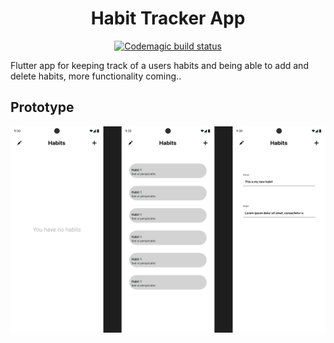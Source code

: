 <h1 align="center">Habit Tracker App</h1>

<p align="center">
  <a href="https://codemagic.io/app/670a32a53c0ab51c9c5f4937/670a32a53c0ab51c9c5f4936/latest_build">
    <img src="https://api.codemagic.io/apps/670a32a53c0ab51c9c5f4937/670a32a53c0ab51c9c5f4936/status_badge.svg" alt="Codemagic build status">
  </a>
</p>

<p>
  Flutter app for keeping track of a users habits and being able to add and delete habits, more functionality coming..
</p>

## Prototype

![habit-tracker-app prototype png](./designs/habit-tracker-app.png)
